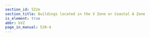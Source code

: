 ```yaml
---
section_id: 522e
section_title: Buildings located in the V Zone or Coastal A Zone
is_element: true
abbr: bVZ
page_in_manual: 520-4
---
```

